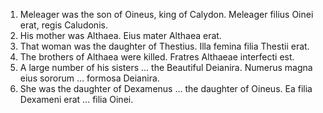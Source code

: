 1. Meleager was the son of Oineus, king of Calydon. Meleager filius Oinei erat, regis Caludonis.
2. His mother was Althaea. Eius mater Althaea erat.
3. That woman was the daughter of Thestius. Illa femina filia Thestii erat.
4. The brothers of Althaea were killed. Fratres Althaeae interfecti est.
5. A large number of his sisters ... the Beautiful Deianira. Numerus magna eius sororum ... formosa Deianira.
6.  She was the daughter of Dexamenus ... the daughter of Oineus. Ea filia Dexameni erat ... filia Oinei.
